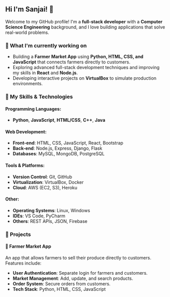 ## Hi  I'm Sanjai! 👋

Welcome to my GitHub profile! I'm a **full-stack developer** with a **Computer Science Engineering** background, and I love building applications that solve real-world problems.

### 🌱 What I'm currently working on
- Building a **Farmer Market App** using **Python, HTML, CSS, and JavaScript** that connects farmers directly to customers.
- Exploring advanced full-stack development techniques and improving my skills in **React** and **Node.js**.
- Developing interactive projects on **VirtualBox** to simulate production environments.

### 💼 My Skills & Technologies
#### Programming Languages:
- **Python**, **JavaScript**, **HTML/CSS**, **C++**, **Java**

#### Web Development:
- **Front-end**: HTML, CSS, JavaScript, React, Bootstrap
- **Back-end**: Node.js, Express, Django, Flask
- **Databases**: MySQL, MongoDB, PostgreSQL

#### Tools & Platforms:
- **Version Control**: Git, GitHub
- **Virtualization**: VirtualBox, Docker
- **Cloud**: AWS (EC2, S3), Heroku

#### Other:
- **Operating Systems**: Linux, Windows
- **IDEs**: VS Code, PyCharm
- **Others**: REST APIs, JSON, Firebase

### 🚀 Projects
#### 🌾 Farmer Market App
An app that allows farmers to sell their produce directly to customers. Features include:
- **User Authentication**: Separate login for farmers and customers.
- **Market Management**: Add, update, and search products.
- **Order System**: Secure orders from customers.
- **Tech Stack**: Python, HTML, CSS, JavaScript
